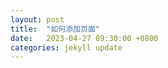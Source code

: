```yaml
---
layout: post
title:  "如何添加页面"
date:   2023-04-27 09:30:00 +0800
categories: jekyll update
---
```


###



